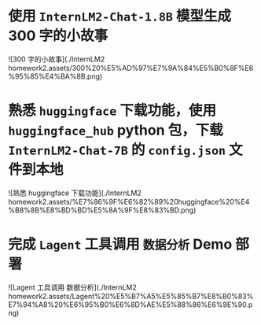 # 使用 `InternLM2-Chat-1.8B` 模型生成 300 字的小故事

![300 字的小故事](./InternLM2 homework2.assets/300%20%E5%AD%97%E7%9A%84%E5%B0%8F%E6%95%85%E4%BA%8B.png)



# 熟悉 `huggingface` 下载功能，使用 `huggingface_hub` python 包，下载 `InternLM2-Chat-7B` 的 `config.json` 文件到本地

![熟悉 huggingface 下载功能](./InternLM2 homework2.assets/%E7%86%9F%E6%82%89%20huggingface%20%E4%B8%8B%E8%BD%BD%E5%8A%9F%E8%83%BD.png)

# 完成 `Lagent` 工具调用 `数据分析` Demo 部署

![Lagent 工具调用 数据分析](./InternLM2 homework2.assets/Lagent%20%E5%B7%A5%E5%85%B7%E8%B0%83%E7%94%A8%20%E6%95%B0%E6%8D%AE%E5%88%86%E6%9E%90.png)